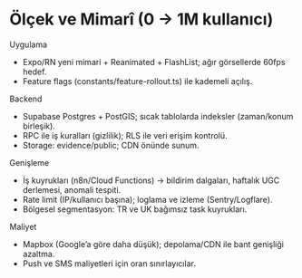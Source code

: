 # Ölçek ve Mimarî (0 → 1M kullanıcı)

Uygulama
- Expo/RN yeni mimari + Reanimated + FlashList; ağır görsellerde 60fps hedef.
- Feature flags (constants/feature-rollout.ts) ile kademeli açılış.

Backend
- Supabase Postgres + PostGIS; sıcak tablolarda indeksler (zaman/konum birleşik).
- RPC ile iş kuralları (gizlilik); RLS ile veri erişim kontrolü.
- Storage: evidence/public; CDN önünde sunum.

Genişleme
- İş kuyrukları (n8n/Cloud Functions) → bildirim dalgaları, haftalık UGC derlemesi, anomali tespiti.
- Rate limit (IP/kullanıcı başına); loglama ve izleme (Sentry/Logflare).
- Bölgesel segmentasyon: TR ve UK bağımsız task kuyrukları.

Maliyet
- Mapbox (Google’a göre daha düşük); depolama/CDN ile bant genişliği azaltma.
- Push ve SMS maliyetleri için oran sınırlayıcılar.

